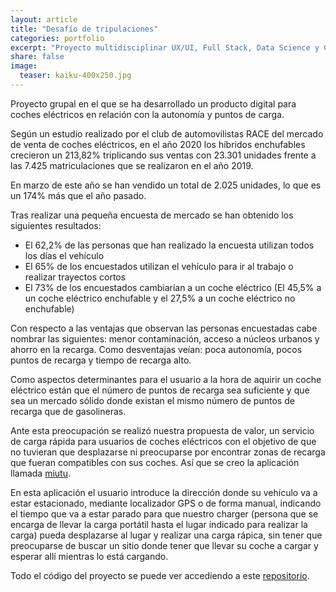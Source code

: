 ```yaml
---
layout: article
title: "Desafío de tripulaciones"
categories: portfolio
excerpt: "Proyecto multidisciplinar UX/UI, Full Stack, Data Science y Ciberseguridad sobre coches eléctricos"
share: false
image:
  teaser: kaiku-400x250.jpg
---
```


Proyecto grupal en el que se ha desarrollado un producto digital para coches eléctricos en relación con la autonomía y puntos de carga.

Según un estudio realizado por el club de automovilistas RACE del mercado de venta de coches eléctricos, en el año 2020 los híbridos enchufables crecieron un 213,82% triplicando sus ventas con 23.301 unidades frente a las 7.425 matriculaciones que se realizaron en el año 2019.

En marzo de este año se han vendido un total de 2.025 unidades, lo que es un 174% más que el año pasado.

Tras realizar una pequeña encuesta de mercado se han obtenido los siguientes resultados:

* El 62,2% de las personas que han realizado la encuesta utilizan todos los días el vehículo
* El 65% de los encuestados utilizan el vehículo para ir al trabajo o realizar trayectos cortos
* El 73% de los encuestados cambiarían a un coche eléctrico (El 45,5% a un coche eléctrico enchufable y el 27,5% a un coche eléctrico no enchufable)

Con respecto a las ventajas que observan las personas encuestadas cabe nombrar las siguientes: menor contaminación, acceso a núcleos urbanos y ahorro en la recarga. Como desventajas veían: poca autonomía, pocos puntos de recarga y tiempo de recarga alto. 

Como aspectos determinantes para el usuario a la hora de aquirir un coche eléctrico están que el número de puntos de recarga sea suficiente y que sea un mercado sólido donde existan el mismo número de puntos de recarga que de gasolineras.

Ante esta preocupación se realizó nuestra propuesta de valor, un servicio de carga rápida para usuarios de coches eléctricos con el objetivo de que no tuvieran que desplazarse ni preocuparse por encontrar zonas de recarga que fueran compatibles con sus coches. Así que se creo la aplicación llamada [miutu](https://miutu-front.herokuapp.com/). 

En esta aplicación el usuario introduce la dirección donde su vehículo va a estar estacionado, mediante localizador GPS o de forma manual, indicando el tiempo que va a estar parado para que nuestro charger (persona que se encarga de llevar la carga portátil hasta el lugar indicado para realizar la carga) pueda desplazarse al lugar y realizar una carga rápica, sin tener que preocuparse de buscar un sitio donde tener que llevar su coche a cargar y esperar allí mientras lo está cargando.

Todo el código del proyecto se puede ver accediendo a este [repositorio](https://github.com/sonimik13/coches_electricos).

